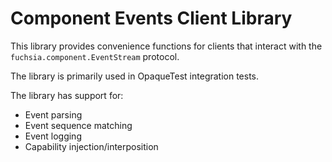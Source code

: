 # Component Events Client Library

This library provides convenience functions for clients that interact with the
`fuchsia.component.EventStream` protocol.

The library is primarily used in OpaqueTest integration tests.

The library has support for:
* Event parsing
* Event sequence matching
* Event logging
* Capability injection/interposition
